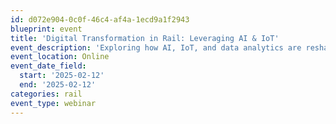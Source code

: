 ```yaml
---
id: d072e904-0c0f-46c4-af4a-1ecd9a1f2943
blueprint: event
title: 'Digital Transformation in Rail: Leveraging AI & IoT'
event_description: 'Exploring how AI, IoT, and data analytics are reshaping the rail sector'
event_location: Online
event_date_field:
  start: '2025-02-12'
  end: '2025-02-12'
categories: rail
event_type: webinar
---
```

